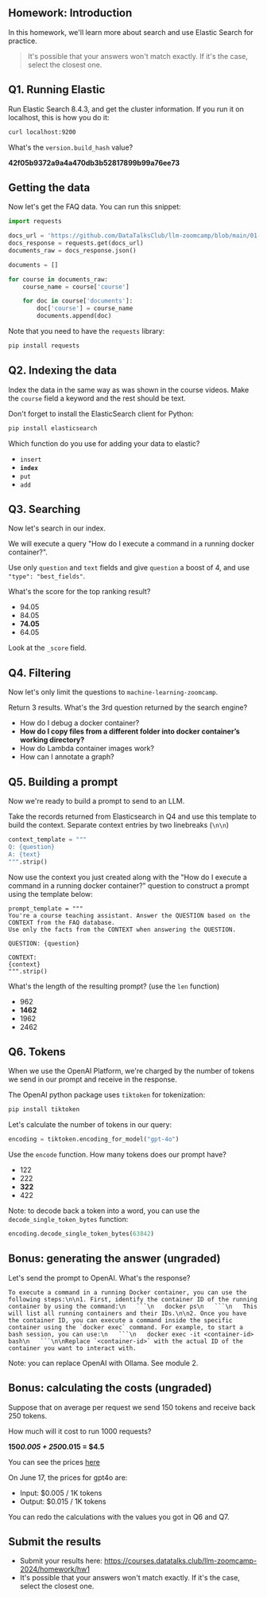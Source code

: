 ## Homework: Introduction

In this homework, we'll learn more about search and use Elastic Search for practice. 

> It's possible that your answers won't match exactly. If it's the case, select the closest one.

## Q1. Running Elastic 

Run Elastic Search 8.4.3, and get the cluster information. If you run it on localhost, this is how you do it:

```bash
curl localhost:9200
```

What's the `version.build_hash` value?

**42f05b9372a9a4a470db3b52817899b99a76ee73**


## Getting the data

Now let's get the FAQ data. You can run this snippet:

```python
import requests 

docs_url = 'https://github.com/DataTalksClub/llm-zoomcamp/blob/main/01-intro/documents.json?raw=1'
docs_response = requests.get(docs_url)
documents_raw = docs_response.json()

documents = []

for course in documents_raw:
    course_name = course['course']

    for doc in course['documents']:
        doc['course'] = course_name
        documents.append(doc)
```

Note that you need to have the `requests` library:

```bash
pip install requests
```

## Q2. Indexing the data

Index the data in the same way as was shown in the course videos. Make the `course` field a keyword and the rest should be text. 

Don't forget to install the ElasticSearch client for Python:

```bash
pip install elasticsearch
```

Which function do you use for adding your data to elastic?

* `insert`
* **`index`**
* `put`
* `add`

## Q3. Searching

Now let's search in our index. 

We will execute a query "How do I execute a command in a running docker container?". 

Use only `question` and `text` fields and give `question` a boost of 4, and use `"type": "best_fields"`.

What's the score for the top ranking result?

* 94.05
* 84.05
* **74.05**
* 64.05

Look at the `_score` field.

## Q4. Filtering

Now let's only limit the questions to `machine-learning-zoomcamp`.

Return 3 results. What's the 3rd question returned by the search engine?

* How do I debug a docker container?
* **How do I copy files from a different folder into docker container’s working directory?**
* How do Lambda container images work?
* How can I annotate a graph?


## Q5. Building a prompt

Now we're ready to build a prompt to send to an LLM. 

Take the records returned from Elasticsearch in Q4 and use this template to build the context. Separate context entries by two linebreaks (`\n\n`)
```python
context_template = """
Q: {question}
A: {text}
""".strip()
```

Now use the context you just created along with the "How do I execute a command in a running docker container?" question 
to construct a prompt using the template below:

```
prompt_template = """
You're a course teaching assistant. Answer the QUESTION based on the CONTEXT from the FAQ database.
Use only the facts from the CONTEXT when answering the QUESTION.

QUESTION: {question}

CONTEXT:
{context}
""".strip()
```

What's the length of the resulting prompt? (use the `len` function)

* 962
* **1462**
* 1962
* 2462

## Q6. Tokens

When we use the OpenAI Platform, we're charged by the number of 
tokens we send in our prompt and receive in the response.

The OpenAI python package uses `tiktoken` for tokenization:

```bash
pip install tiktoken
```

Let's calculate the number of tokens in our query: 

```python
encoding = tiktoken.encoding_for_model("gpt-4o")
```

Use the `encode` function. How many tokens does our prompt have?

* 122
* 222
* **322**
* 422

Note: to decode back a token into a word, you can use the `decode_single_token_bytes` function:

```python
encoding.decode_single_token_bytes(63842)
```

## Bonus: generating the answer (ungraded)

Let's send the prompt to OpenAI. What's the response?  

```
To execute a command in a running Docker container, you can use the following steps:\n\n1. First, identify the container ID of the running container by using the command:\n   ```\n   docker ps\n   ```\n   This will list all running containers and their IDs.\n\n2. Once you have the container ID, you can execute a command inside the specific container using the `docker exec` command. For example, to start a bash session, you can use:\n   ```\n   docker exec -it <container-id> bash\n   ```\n\nReplace `<container-id>` with the actual ID of the container you want to interact with.
```

Note: you can replace OpenAI with Ollama. See module 2.

## Bonus: calculating the costs (ungraded)

Suppose that on average per request we send 150 tokens and receive back 250 tokens.

How much will it cost to run 1000 requests?

**150*0.005 + 250*0.015 = $4.5**

You can see the prices [here](https://openai.com/api/pricing/)

On June 17, the prices for gpt4o are:

* Input: $0.005 / 1K tokens
* Output: $0.015 / 1K tokens

You can redo the calculations with the values you got in Q6 and Q7.


## Submit the results

* Submit your results here: https://courses.datatalks.club/llm-zoomcamp-2024/homework/hw1
* It's possible that your answers won't match exactly. If it's the case, select the closest one.